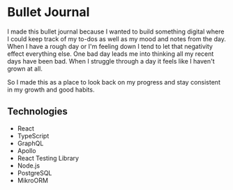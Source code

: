 # Bullet Journal

I made this bullet journal because I wanted to build something digital where I could keep track of my to-dos as well as my mood and notes from the day. When I have a rough day or I'm feeling down I tend to let that negativity effect everything else. One bad day leads me into thinking all my recent days have been bad. When I struggle through a day it feels like I haven't grown at all.

So I made this as a place to look back on my progress and stay consistent in my growth and good habits.

## Technologies

- React
- TypeScript
- GraphQL
- Apollo
- React Testing Library
- Node.js
- PostgreSQL
- MikroORM

